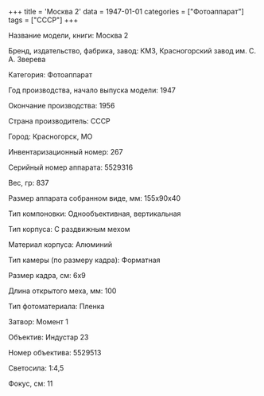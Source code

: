 +++
title = 'Москва 2'
data = 1947-01-01
categories = ["Фотоаппарат"]
tags = ["СССР"]
+++

Название модели, книги: Москва 2

Бренд, издательство, фабрика, завод: КМЗ, Красногорский завод им. С. А. Зверева

Категория: Фотоаппарат

Год производства, начало выпуска модели: 1947

Окончание производства: 1956

Страна производитель: СССР

Город: Красногорск, МО

Инвентаризационный номер: 267

Серийный номер аппарата: 5529316

Вес, гр: 837

Размер аппарата  собранном виде, мм: 155х90х40

Тип компоновки: Однообъективная, вертикальная

Тип корпуса: С раздвижным мехом

Материал корпуса: Алюминий

Тип камеры (по размеру кадра): Форматная

Размер кадра, см: 6х9

Длина открытого меха, мм: 100

Тип фотоматериала: Пленка

Затвор: Момент 1

Объектив: Индустар 23

Номер объектива: 5529513

Светосила: 1:4,5

Фокус, см: 11


